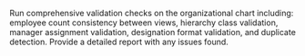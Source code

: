 Run comprehensive validation checks on the organizational chart including: employee count consistency between views, hierarchy class validation, manager assignment validation, designation format validation, and duplicate detection. Provide a detailed report with any issues found.